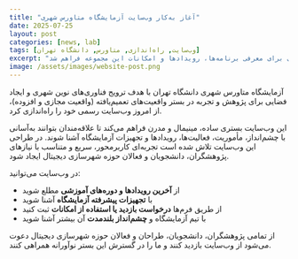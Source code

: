 ```yaml
---
title: "آغاز به‌کار وب‌سایت آزمایشگاه متاورس شهری"
date: 2025-07-25
layout: post
categories: [news, lab]
tags: [وب‌سایت, راه‌اندازی, متاورس, دانشگاه تهران]
excerpt: "وب‌سایت رسمی آزمایشگاه متاورس شهری دانشگاه تهران از امروز به‌صورت رسمی آغاز به کار کرد و بستری برای معرفی برنامه‌ها، رویدادها و امکانات این مجموعه فراهم شد."
image: /assets/images/website-post.png
---
```


آزمایشگاه متاورس شهری دانشگاه تهران با هدف ترویج فناوری‌های نوین شهری و ایجاد فضایی برای پژوهش و تجربه در بستر واقعیت‌های تعمیم‌یافته (واقعیت مجازی و افزوده)، از امروز وب‌سایت رسمی خود را راه‌اندازی کرد.

این وب‌سایت بستری ساده، مینیمال و مدرن فراهم می‌کند تا علاقه‌مندان بتوانند به‌آسانی با چشم‌انداز، مأموریت، فعالیت‌ها، رویدادها و تجهیزات آزمایشگاه آشنا شوند. در طراحی این وب‌سایت تلاش شده است تجربه‌ای کاربرمحور، سریع و متناسب با نیازهای پژوهشگران، دانشجویان و فعالان حوزه شهرسازی دیجیتال ایجاد شود.

در وب‌سایت می‌توانید:
- از **آخرین رویدادها و دوره‌های آموزشی** مطلع شوید
- با **تجهیزات پیشرفته آزمایشگاه** آشنا شوید
- از طریق فرم‌ها **درخواست بازدید یا استفاده از امکانات** ثبت کنید
- با تیم آزمایشگاه و **چشم‌انداز بلندمدت** آن بیشتر آشنا شوید

از تمامی پژوهشگران، دانشجویان، طراحان و فعالان حوزه شهرسازی دیجیتال دعوت می‌شود از وب‌سایت بازدید کنند و ما را در گسترش این بستر نوآورانه همراهی کنند.
